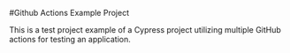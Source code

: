 #Github Actions Example Project

This is a test project example of a Cypress project utilizing multiple GitHub actions for testing an application.